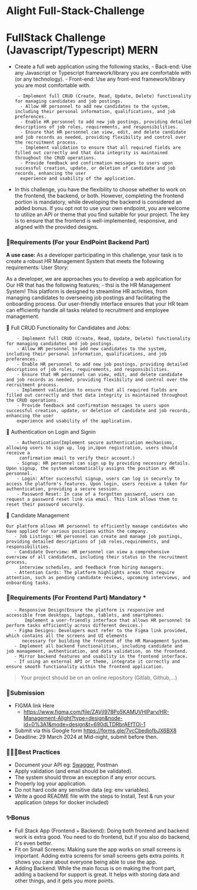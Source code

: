 # Alight Full-Stack-Challenge


# FullStack Challenge (Javascript/Typescript) MERN

* Create a full web application using the following stacks,
      - Back-end: Use any Javascript or Typescript framework/library you are comfortable with (or any technology).
      - Front-end: Use any front-end framework/library you are most comfortable with.

       - Implement full CRUD (Create, Read, Update, Delete) functionality for managing candidates and job postings.
        - Allow HR personnel to add new candidates to the system, including their personal information, qualifications, and job preferences.
        - Enable HR personnel to add new job postings, providing detailed descriptions of job roles, requirements, and responsibilities.
        - Ensure that HR personnel can view, edit, and delete candidate and job records as needed, providing flexibility and control over the recruitment process.
        - Implement validation to ensure that all required fields are filled out correctly and that data integrity is maintained throughout the CRUD operations.
        - Provide feedback and confirmation messages to users upon successful creation, update, or deletion of candidate and job records, enhancing the user
        experience and usability of the application.

* In this challenge, you have the flexibility to choose whether to work on the frontend, the backend, or both.
  However, completing the frontend portion is mandatory, while developing the backend is considered an added bonus.
  If you opt not to use your own endpoint, you are welcome to utilize an API or theme that you find suitable for your project.
  The key is to ensure that the frontend is well-implemented, responsive, and aligned with the provided designs. 

### 🔖Requirements (For your EndPoint Backend Part)

**A use case:** As a developer participating in this challenge, your task is to create a robust HR Management System that meets the following requirements:
User Story:

As a developer, we are approaches you to develop a web application for Our HR that has the following features;
       - thsi is the HR Management System! This platform is designed to streamline HR activities, from managing candidates to overseeing job postings and facilitating the onboarding 
        process. Our user-friendly interface ensures that your HR team can efficiently handle all tasks related to recruitment and employee management.

    
   📝 Full CRUD Functionality for Candidates and Jobs:

        - Implement full CRUD (Create, Read, Update, Delete) functionality for managing candidates and job postings.
        - Allow HR personnel to add new candidates to the system, including their personal information, qualifications, and job preferences.
        - Enable HR personnel to add new job postings, providing detailed descriptions of job roles, requirements, and responsibilities.
        - Ensure that HR personnel can view, edit, and delete candidate and job records as needed, providing flexibility and control over the recruitment process.
        - Implement validation to ensure that all required fields are filled out correctly and that data integrity is maintained throughout the CRUD operations.
        - Provide feedback and confirmation messages to users upon successful creation, update, or deletion of candidate and job records, enhancing the user
        experience and usability of the application.

   🔐 Authentication on Login and Signin

        - Authentication(Implement secure authentication mechanisms, allowing users to sign up, log in,Upon registration, users should receive a 
         confirmation email to verify their account.)
        - Signup: HR personnel can sign up by providing necessary details. Upon signup, the system automatically assigns the position as HR personnel.
        - Login: After successful signup, users can log in securely to access the platform's features. Upon login, users receive a token for authentication, providing a secure session.
        - Password Reset: In case of a forgotten password, users can request a password reset link via email. This link allows them to reset their password securely. 

   📝 Candidate Management

    Our platform allows HR personnel to efficiently manage candidates who have applied for various positions within the company.
       - Job Listings: HR personnel can create and manage job postings, providing detailed descriptions of job roles,requirements, and responsibilities.
       - Candidate Overview: HR personnel can view a comprehensive overview of all candidates, including their status in the recruitment process, 
         interview schedules, and feedback from hiring managers.
       - Attention Cards: The platform highlights areas that require attention, such as pending candidate reviews, upcoming interviews, and onboarding tasks.

### 🔖Requirements (For Frontend Part) Mandatory *

       - Responsive Design(Ensure the platform is responsive and accessible from desktops, laptops, tablets, and smartphones.
           Implement a user-friendly interface that allows HR personnel to perform tasks efficiently across different devices.)
       - Figma Designs: Developers must refer to the Figma link provided, which contains all the screens and UI elements
          necessary for building the frontend of the HR Management System.
       - Implement all backend functionalities, including candidate and job management, authentication, and data validation, on the frontend.
       - Mirror backend features and usability in the frontend interface.
       - If using an external API or theme, integrate it correctly and ensure smooth functionality within the frontend application.

>Your project should be on an online repository (Gitlab, Github,...)


### 📝Submission
- FIGMA link Here 
   - https://www.figma.com/file/ZAVjI978Po5KAMUVHlParv/HR-Management-Alight?type=design&node-id=0%3A1&mode=design&t=690dLTDRbrAEfTOi-1
- Submit via this Google form https://forms.gle/7vcCbedjofbJX6BX8
- Deadline: 29 March 2024 at Mid-night, submit before then.

### 👷🏽‍♀️Best Practices

- Document your API eg: [Swagger](https://swagger.io/), Postman
- Apply validation (and email should be validated).
- The system should throw an exception if any error occurs.
- Properly log your application.
- Do not hard code any sensitive data (eg: env variables).
- Write a good README file with the steps to Install, Test & run your application (steps for docker included)


### ✨Bonus
- Full Stack App (Frontend + Backend): Doing both frontend and backend work is extra good. You need to do frontend, but if you also do backend, it's even better.
- Fit on Small Screens: Making sure the app works on small screens is important. Adding extra screens for small screens gets extra points. It shows you care about everyone being able     to use the app.
- Adding Backend: While the main focus is on making the front part, adding a backend for support is great. It helps with storing data and other things, and it gets you more points.




